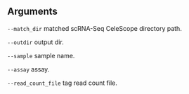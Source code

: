 

## Arguments
`--match_dir` matched scRNA-Seq CeleScope directory path.

`--outdir` output dir.

`--sample` sample name.

`--assay` assay.

`--read_count_file` tag read count file.

